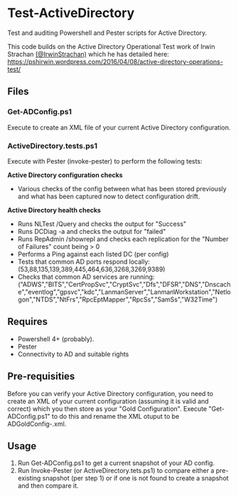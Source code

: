 # Test-ActiveDirectory
Test and auditing Powershell and Pester scripts for Active Directory.

This code builds on the Active Directory Operational Test work of Irwin Strachan [(@IrwinStrachan)](https://twitter.com/IrwinStrachan) which he has detailed here:
https://pshirwin.wordpress.com/2016/04/08/active-directory-operations-test/

## Files

### Get-ADConfig.ps1
Execute to create an XML file of your current Active Directory configuration.

### ActiveDirectory.tests.ps1
Execute with Pester (invoke-pester) to perform the following tests:

**Active Directory configuration checks**
- Various checks of the config between what has been stored previously and what has been captured now to detect configuration drift.

**Active Directory health checks**
- Runs NLTest /Query and checks the output for "Success"
- Runs DCDiag -a and checks the output for "failed"
- Runs RepAdmin /showrepl and checks each replication for the "Number of Failures" count being > 0
- Performs a Ping against each listed DC (per config)
- Tests that common AD ports respond locally: (53,88,135,139,389,445,464,636,3268,3269,9389)
- Checks that common AD services are running: ("ADWS","BITS","CertPropSvc","CryptSvc","Dfs","DFSR","DNS","Dnscache","eventlog","gpsvc","kdc","LanmanServer","LanmanWorkstation","Netlogon","NTDS","NtFrs","RpcEptMapper","RpcSs","SamSs","W32Time")

## Requires

- Powershell 4+ (probably).
- Pester
- Connectivity to AD and suitable rights

## Pre-requisities

Before you can verify your Active Directory configuration, you need to create an XML of your current configuration (assuming it is valid and correct) which you then store as your "Gold Configuration".
Execute "Get-ADConfig.ps1" to do this and rename the XML otuput to be ADGoldConfig-<date>.xml.

## Usage

1. Run Get-ADConfig.ps1 to get a current snapshot of your AD config.
2. Run Invoke-Pester (or ActiveDirectory.tets.ps1) to compare either a pre-existing snapshot (per step 1) or if one is not found to create a snapshot and then compare it.
